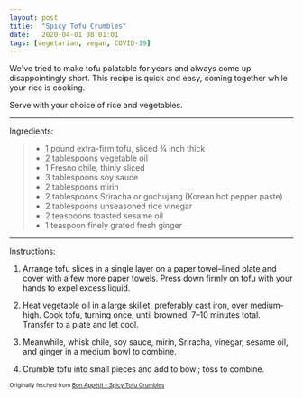 ```yaml
---
layout: post
title:  "Spicy Tofu Crumbles"
date:   2020-04-01 08:01:01
tags: [vegetarian, vegan, COVID-19]
---
```


We've tried to make tofu palatable for years and always come up disappointingly short. This recipe is quick and easy, coming together while your rice is cooking.

Serve with your choice of rice and vegetables.

---

Ingredients:

> * 1 pound extra-firm tofu, sliced ¾ inch thick
> * 2 tablespoons vegetable oil
> * 1 Fresno chile, thinly sliced
> * 3 tablespoons soy sauce
> * 2 tablespoons mirin
> * 2 tablespoons Sriracha or gochujang (Korean hot pepper paste)
> * 2 tablespoons unseasoned rice vinegar
> * 2 teaspoons toasted sesame oil
> * 1 teaspoon finely grated fresh ginger

---

Instructions:

1. Arrange tofu slices in a single layer on a paper towel–lined plate and cover with a few more paper towels. Press down firmly on tofu with your hands to expel excess liquid.

1. Heat vegetable oil in a large skillet, preferably cast iron, over medium-high. Cook tofu, turning once, until browned, 7–10 minutes total. Transfer to a plate and let cool.

1. Meanwhile, whisk chile, soy sauce, mirin, Sriracha, vinegar, sesame oil, and ginger in a medium bowl to combine.

1. Crumble tofu into small pieces and add to bowl; toss to combine.

<font size=1>Originally fetched from <a href="https://www.bonappetit.com/recipe/spicy-tofu-crumbles">Bon Appétit - Spicy Tofu Crumbles</a>
